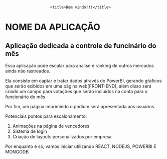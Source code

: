                         <title>Bem vindo!!!</title>

<h1>NOME DA APLICAÇÃO</h1>
<h2>Aplicação dedicada a controle de funcinário do mês</h2>
<p> Essa aplicação pode escalar para analise e ranking de outros mercados ainda não rastreados.</p>
<p> Ela consiste em captar e tratar dados através do PowerBI, gerando gŕaficos que serão exibidos em uma página web[FRONT-END], além disso será criado um campo para votações que serão incluídos na conta para o funcionário do mês</p>
<p> Por fim, um página imprimindo o pódium será apresentada aos usuários.</p>

<p> Potenciais pontos para escalonamento:</p>
<ol>
<li>Animações na página de vencedores</li>
<li>Sistema de login</li>
<li>Criação de layouts personalizados por empresa</li>
</ol>
<p>Por enquanto é só, vamos iniciar utilizando REACT, NODEJS, POWERBI E MONGODB</p>
